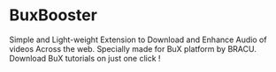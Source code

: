 # BuxBooster
Simple and Light-weight Extension to Download and Enhance Audio of videos Across the web. Specially made for BuX platform by BRACU.
Download BuX tutorials on just one click !
